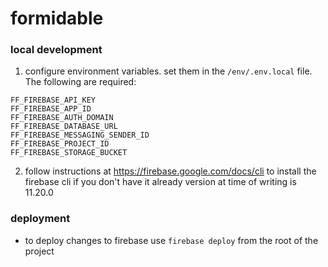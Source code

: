 # formidable

### local development

1. configure environment variables. set them in the `/env/.env.local` file. The following are required:

```code
FF_FIREBASE_API_KEY
FF_FIREBASE_APP_ID
FF_FIREBASE_AUTH_DOMAIN
FF_FIREBASE_DATABASE_URL
FF_FIREBASE_MESSAGING_SENDER_ID
FF_FIREBASE_PROJECT_ID
FF_FIREBASE_STORAGE_BUCKET
```

2. follow instructions at https://firebase.google.com/docs/cli to install the firebase cli if you don't have it already
   version at time of writing is 11.20.0

### deployment

-   to deploy changes to firebase use `firebase deploy` from the root of the project
